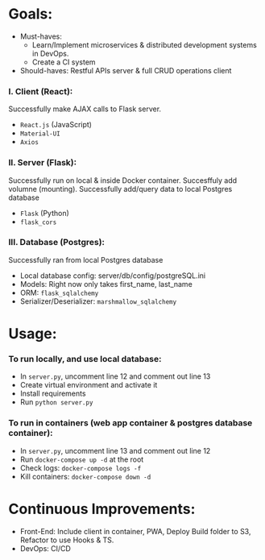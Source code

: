 # Goals:

- Must-haves: 
    * Learn/Implement microservices & distributed development systems in DevOps.
    * Create a CI system  
- Should-haves: Restful APIs server & full CRUD operations client

### I. Client (React):
Successfully make AJAX calls to Flask server.
* `React.js` (JavaScript)
* `Material-UI`
* `Axios`


### II. Server (Flask):
Successfully run on local & inside Docker container. Succesffuly add volumne (mounting). Successfully add/query data to local Postgres database

* `Flask` (Python)
* `flask_cors`

### III. Database (Postgres):
Successfully ran from local Postgres database

* Local database config: server/db/config/postgreSQL.ini
* Models: Right now only takes first_name, last_name
* ORM: `flask_sqlalchemy`
* Serializer/Deserializer: `marshmallow_sqlalchemy`

# Usage:
### To run locally, and use local database:
- In `server.py`, uncomment line 12 and comment out line 13
- Create virtual environment and activate it
- Install requirements
- Run `python server.py`

### To run in containers (web app container & postgres database container):
- In `server.py`, uncomment line 13 and comment out line 12
- Run `docker-compose up -d` at the root
- Check logs: `docker-compose logs -f`
- Kill containers: `docker-compose down -d`


# Continuous Improvements:
* Front-End: Include client in container, PWA, Deploy Build folder to S3, Refactor to use Hooks & TS.
* DevOps: CI/CD


